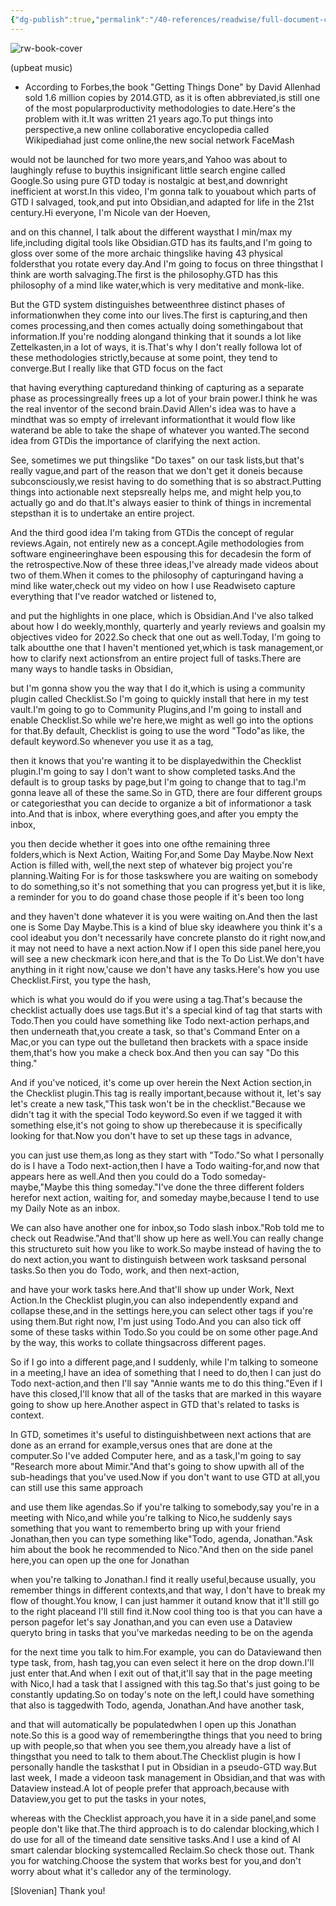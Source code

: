 ```yaml
---
{"dg-publish":true,"permalink":"/40-references/readwise/full-document-contents/actually-getting-things-done-with-obsidian-checklist-plugin/","tags":["rw/articles"]}
---
```


![rw-book-cover](https://i.ytimg.com/vi/ODhHTngIMJE/maxresdefault.jpg)

(upbeat music)
- According to Forbes,the book "Getting Things
Done" by David Allenhad sold 1.6 million copies by 2014.GTD, as it is often abbreviated,is still one of the most popularproductivity methodologies to date.Here's the problem with it.It was written 21 years ago.To put things into perspective,a new online collaborative
encyclopedia called Wikipediahad just come online,the new social network FaceMash

would not be launched for two more years,and Yahoo was about to
laughingly refuse to buythis insignificant little
search engine called Google.So using pure GTD today
is nostalgic at best,and downright inefficient at worst.In this video, I'm gonna talk to youabout which parts of GTD I salvaged, took,and put into Obsidian,and adapted for life in the 21st century.Hi everyone, I'm Nicole van der Hoeven,

and on this channel, I talk
about the different waysthat I min/max my life,including digital tools like Obsidian.GTD has its faults,and I'm going to gloss over
some of the more archaic thingslike having 43 physical foldersthat you rotate every day.And I'm going to focus on three thingsthat I think are worth salvaging.The first is the philosophy.GTD has this philosophy
of a mind like water,which is very meditative and monk-like.

But the GTD system distinguishes betweenthree distinct phases of informationwhen they come into our lives.The first is capturing,and then comes processing,and then comes actually doing somethingabout that information.If you're nodding alongand thinking that it sounds
a lot like Zettelkasten,in a lot of ways, it is.That's why I don't really followa lot of these methodologies strictly,because at some point,
they tend to converge.But I really like that
GTD focus on the fact

that having everything capturedand thinking of capturing as
a separate phase as processingreally frees up a lot of your brain power.I think he was the real
inventor of the second brain.David Allen's idea was to have a mindthat was so empty of
irrelevant informationthat it would flow like waterand be able to take the
shape of whatever you wanted.The second idea from GTDis the importance of
clarifying the next action.

See, sometimes we put thingslike "Do taxes" on our task lists,but that's really vague,and part of the reason
that we don't get it doneis because subconsciously,we resist having to do
something that is so abstract.Putting things into actionable next stepsreally helps me, and might help you,to actually go and do that.It's always easier to think
of things in incremental stepsthan it is to undertake an entire project.

And the third good idea
I'm taking from GTDis the concept of regular reviews.Again, not entirely new as a concept.Agile methodologies from
software engineeringhave been espousing this for decadesin the form of the retrospective.Now of these three ideas,I've already made videos
about two of them.When it comes to the
philosophy of capturingand having a mind like water,check out my video on how I use Readwiseto capture everything that I've reador watched or listened to,

and put the highlights in
one place, which is Obsidian.And I've also talked
about how I do weekly,monthly, quarterly and
yearly reviews and goalsin my objectives video for 2022.So check that one out as well.Today, I'm going to talk aboutthe one that I haven't mentioned yet,which is task management,or how to clarify next actionsfrom an entire project full of tasks.There are many ways to
handle tasks in Obsidian,

but I'm gonna show you
the way that I do it,which is using a community
plugin called Checklist.So I'm going to quickly install
that here in my test vault.I'm going to go to Community Plugins,and I'm going to install
and enable Checklist.So while we're here,we might as well go into
the options for that.By default, Checklist is
going to use the word "Todo"as like, the default keyword.So whenever you use it as a tag,

then it knows that you're
wanting it to be displayedwithin the Checklist plugin.I'm going to say I don't
want to show completed tasks.And the default is to group tasks by page,but I'm going to change that to tag.I'm gonna leave all of these the same.So in GTD, there are four
different groups or categoriesthat you can decide to
organize a bit of informationor a task into.And that is inbox, where everything goes,and after you empty the inbox,

you then decide whether
it goes into one ofthe remaining three folders,which is Next Action, Waiting For,and Some Day Maybe.Now Next Action is filled with, well,the next step of whatever
big project you're planning.Waiting For is for those taskswhere you are waiting on
somebody to do something,so it's not something
that you can progress yet,but it is like, a
reminder for you to do goand chase those people
if it's been too long

and they haven't done whatever
it is you were waiting on.And then the last one is Some Day Maybe.This is a kind of blue sky ideawhere you think it's a cool ideabut you don't necessarily
have concrete plansto do it right now,and it may not need to have a next action.Now if I open this side panel here,you will see a new checkmark icon here,and that is the To Do List.We don't have anything in it right now,'cause we don't have any tasks.Here's how you use Checklist.First, you type the hash,

which is what you would do
if you were using a tag.That's because the checklist
actually does use tags.But it's a special kind of
tag that starts with Todo.Then you could have something
like Todo next-action perhaps,and then underneath that,you create a task, so that's
Command Enter on a Mac,or you can type out the bulletand then brackets with
a space inside them,that's how you make a check box.And then you can say "Do this thing."

And if you've noticed,
it's come up over herein the Next Action section,in the Checklist plugin.This tag is really important,because without it, let's
say let's create a new task,"This task won't be in the checklist."Because we didn't tag it with
the special Todo keyword.So even if we tagged
it with something else,it's not going to show up therebecause it is specifically
looking for that.Now you don't have to set
up these tags in advance,

you can just use them,as long as they start with "Todo."So what I personally do is
I have a Todo next-action,then I have a Todo waiting-for,and now that appears here as well.And then you could do
a Todo someday-maybe,"Maybe this thing someday."I've done the three different folders herefor next action, waiting
for, and someday maybe,because I tend to use my
Daily Note as an inbox.

We can also have another one for inbox,so Todo slash inbox."Rob told me to check out Readwise."And that'll show up here as well.You can really change this structureto suit how you like to work.So maybe instead of having
the to do next action,you want to distinguish between work tasksand personal tasks.So then you do Todo, work,
and then next-action,

and have your work tasks here.And that'll show up
under Work, Next Action.In the Checklist plugin,you can also independently
expand and collapse these,and in the settings here,you can select other tags
if you're using them.But right now, I'm just using Todo.And you can also tick off some
of these tasks within Todo.So you could be on some other page.And by the way, this
works to collate thingsacross different pages.

So if I go into a different page,and I suddenly, while I'm
talking to someone in a meeting,I have an idea of something
that I need to do,then I can just do Todo next-action,and then I'll say "Annie
wants me to do this thing."Even if I have this closed,I'll know that all of the tasks
that are marked in this wayare going to show up here.Another aspect in GTD that's
related to tasks is context.

In GTD, sometimes it's
useful to distinguishbetween next actions that are
done as an errand for example,versus ones that are done at the computer.So I've added Computer
here, and as a task,I'm going to say "Research
more about Mimir."And that's going to show upwith all of the sub-headings
that you've used.Now if you don't want to use GTD at all,you can still use this same approach

and use them like agendas.So if you're talking to somebody,say you're in a meeting with Nico,and while you're talking to Nico,he suddenly says something
that you want to rememberto bring up with your friend Jonathan,then you can type something like"Todo, agenda, Jonathan."Ask him about the book
he recommended to Nico."And then on the side panel here,you can open up the one for Jonathan

when you're talking to Jonathan.I find it really useful,because usually, you remember
things in different contexts,and that way, I don't have
to break my flow of thought.You know, I can just hammer it outand know that it'll still
go to the right placeand I'll still find it.Now cool thing too is that
you can have a person pagefor let's say Jonathan,and you can even use a Dataview queryto bring in tasks that you've markedas needing to be on the agenda

for the next time you talk to him.For example, you can do Dataviewand then type task, from, hash tag,you can even select it
here on the drop down.I'll just enter that.And when I exit out of that,it'll say that in the
page meeting with Nico,I had a task that I
assigned with this tag.So that's just going to
be constantly updating.So on today's note on the left,I could have something that also is taggedwith Todo, agenda, Jonathan.And have another task,

and that will automatically be populatedwhen I open up this Jonathan note.So this is a good way of rememberingthe things that you need
to bring up with people,so that when you see them,you already have a list of thingsthat you need to talk to them about.The Checklist plugin is how
I personally handle the tasksthat I put in Obsidian
in a pseudo-GTD way.But last week, I made a videoon task management in Obsidian,and that was with Dataview instead.A lot of people prefer that approach,because with Dataview,you get to put the tasks in your notes,

whereas with the Checklist approach,you have it in a side panel,and some people don't like that.The third approach is
to do calendar blocking,which I do use for all of the timeand date sensitive tasks.And I use a kind of AI smart
calendar blocking systemcalled Reclaim.So check those out.
Thank you for watching.Choose the system that works best for you,and don't worry about what it's calledor any of the terminology.

[Slovenian] Thank you!
